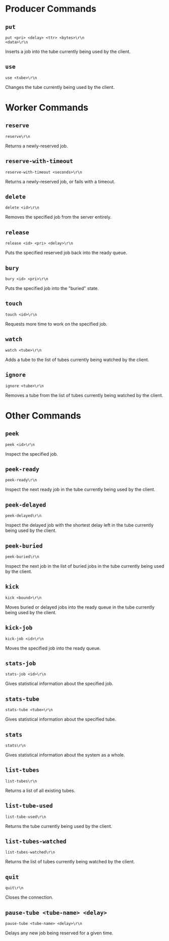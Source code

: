 Producer Commands
===

`put`
---
    put <pri> <delay> <ttr> <bytes>\r\n
    <data>\r\n
Inserts a job into the tube currently being used by the client.

`use`
---
    use <tube>\r\n
Changes the tube currently being used by the client.


Worker Commands
===

`reserve`
---
    reserve\r\n
Returns a newly-reserved job.

`reserve-with-timeout`
---
    reserve-with-timeout <seconds>\r\n
Returns a newly-reserved job, or fails with a timeout.

`delete`
---
    delete <id>\r\n
Removes the specified job from the server entirely.

`release`
---
    release <id> <pri> <delay>\r\n
Puts the specified reserved job back into the ready queue.

`bury`
---
    bury <id> <pri>\r\n
Puts the specified job into the "buried" state.

`touch`
---
    touch <id>\r\n
Requests more time to work on the specified job.

`watch`
---
    watch <tube>\r\n
Adds a tube to the list of tubes currently being watched by the client.

`ignore`
---
    ignore <tube>\r\n
Removes a tube from the list of tubes currently being watched by the client.


Other Commands
===
`peek`
---
    peek <id>\r\n
Inspect the specified job.

`peek-ready`
---
    peek-ready\r\n
Inspect the next ready job in the tube currently being used by the client.

`peek-delayed`
---
    peek-delayed\r\n
Inspect the delayed job with the shortest delay left in the tube currently being used by the client.

`peek-buried`
---
    peek-buried\r\n
Inspect the next job in the list of buried jobs in the tube currently being used by the client.

`kick`
---
    kick <bound>\r\n
Moves buried or delayed jobs into the ready queue in the tube currently being used by the client.

`kick-job`
---
    kick-job <id>\r\n
Moves the specified job into the ready queue.

`stats-job`
---
    stats-job <id>\r\n
Gives statistical information about the specified job.

`stats-tube`
---
    stats-tube <tube>\r\n
Gives statistical information about the specified tube.

`stats`
---
    stats\r\n
Gives statistical information about the system as a whole.

`list-tubes`
---
    list-tubes\r\n
Returns a list of all existing tubes.

`list-tube-used`
---
    list-tube-used\r\n
Returns the tube currently being used by the client.

`list-tubes-watched`
---
    list-tubes-watched\r\n
Returns the list of tubes currently being watched by the client.

`quit`
---
    quit\r\n
Closes the connection.

`pause-tube <tube-name> <delay>`
---
    pause-tube <tube-name> <delay>\r\n
Delays any new job being reserved for a given time.
